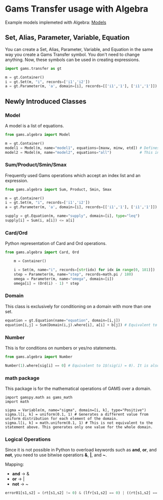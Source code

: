 # Gams Transfer usage with Algebra

Example models implemeted with Algebra: [Models](https://docs.google.com/spreadsheets/d/1t3rwz-AXtDAY-Xv5-vN8mDYGsfKCl74Wih59UCHxWZU/edit?usp=sharing)

## Set, Alias, Parameter, Variable, Equation

You can create a Set, Alias, Parameter, Variable, and Equation in the same way you create a Gams Transfer symbol. You don't need to change anything. Now, these symbols can be used in creating expressions.

```Python
import gams.transfer as gt

m = gt.Container()
i = gt.Set(m, "i", records=['i1','i2'])
a = gt.Parameter(m, 'a', domain=[i], records=[['i1','1'], ['i1','1']])
```

## Newly Introduced Classes

### Model

A model is a list of equations. 

```Python
from gams.algebra import Model

m = gt.Container()
model1 = Model(m, name="model1", equations=[maxw, minw, etd]) # Defines equations explicitly as a list of equations
model2 = Model(m, name="model2", equations="all")             # This includes all defined equations
```

### Sum/Product/Smin/Smax

Frequently used Gams operations which accept an index list and an expression.

```Python
from gams.algebra import Sum, Product, Smin, Smax

m = gt.Container()
i = gt.Set(m, "i", records=['i1','i2'])
a = gt.Parameter(m, 'a', domain=[i], records=[['i1','1'], ['i1','1']])

supply = gt.Equation(m, name="supply", domain=[i], type="leq")
supply[i] = Sum(i, a[i]) <= a[i]
```

### Card/Ord

Python representation of Card and Ord operations.

```Python
from gams.algebra import Card, Ord

    m = Container()

    i = Set(m, name="i", records=[str(idx) for idx in range(0, 181)])
    step = Parameter(m, name="step", records=math.pi / 180)
    omega = Parameter(m, name="omega", domain=[i])
    omega[i] = (Ord(i) - 1) * step
```

### Domain

This class is exclusively for conditioning on a domain with more than one set.

```Python
equation = gt.Equation(name="equation", domain=[i,j])
equation[i,j] = Sum(Domain(i,j).where[i], a[i] + b[j]) # Equivalent to equation(i,j) = Sum((i,j)$(i), a(i) + b(j))
```

### Number

This is for conditions on numbers or yes/no statements.

```Python
from gams.algebra import Number

Number(1).where[sig[i] == 0] # Equivalent to 1$(sig(i) = 0). It is also equivalent to yes$(sig(i) = 0)
```

### math package

This package is for the mathematical operations of GAMS over a domain.

```
import gamspy.math as gams_math
import math

sigma = Variable(m, name="sigma", domain=[i, k], type="Positive")
sigma.l[i, k] = uniform(0.1, 1) # Generates a different value from uniform distribution for each element of the domain.
sigma.l[i, k] = math.uniform(0.1, 1) # This is not equivalent to the statement above. This generates only one value for the whole domain.
```

### Logical Operations

Since it is not possible in Python to overload keywords such as **and**, **or**, and **not**, you need to use bitwise operatiors **&**, **|**, and **~**.

Mapping:

- **and** -> &
- **or**  -> |
- **not** -> ~

```Python
error01[s1,s2] = (rt[s1,s2] != 0) & (lfr[s1,s2] == 0) | ((rt[s1,s2] == 0) & (lfr[s1,s2] != 0))
```
